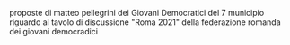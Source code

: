 proposte di matteo pellegrini dei Giovani Democratici del 7 municipio riguardo al tavolo di discussione "Roma 2021" della federazione romanda dei giovani democradici
